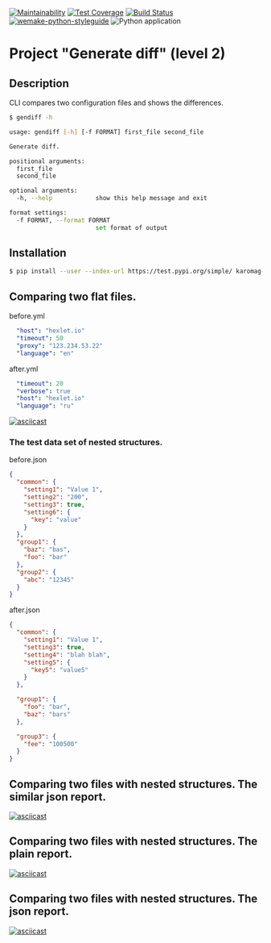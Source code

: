 [![Maintainability](https://api.codeclimate.com/v1/badges/8868e0a8226c17bee3da/maintainability)](https://codeclimate.com/github/karomag/python-project-lvl2/maintainability)
[![Test Coverage](https://api.codeclimate.com/v1/badges/8868e0a8226c17bee3da/test_coverage)](https://codeclimate.com/github/karomag/python-project-lvl2/test_coverage)
[![Build Status](https://travis-ci.org/karomag/python-project-lvl2.svg?branch=master)](https://travis-ci.org/karomag/python-project-lvl2)
[![wemake-python-styleguide](https://img.shields.io/badge/style-wemake-000000.svg)](https://github.com/wemake-services/wemake-python-styleguide)
![Python application](https://github.com/karomag/python-project-lvl2/workflows/Python%20application/badge.svg?branch=master&event=push)

# Project "Generate diff" (level 2)

## Description
CLI compares two configuration files and shows the differences.

```bash
$ gendiff -h

usage: gendiff [-h] [-f FORMAT] first_file second_file

Generate diff.

positional arguments:
  first_file
  second_file

optional arguments:
  -h, --help            show this help message and exit

format settings:
  -f FORMAT, --format FORMAT
                        set format of output
```

## Installation

```bash
$ pip install --user --index-url https://test.pypi.org/simple/ karomag-gendiff --extra-index-url https://pypi.org/simple/
```

## Comparing two flat files.
before.yml
```yaml
  "host": "hexlet.io"
  "timeout": 50
  "proxy": "123.234.53.22"
  "language": "en"
```
after.yml
```yaml
  "timeout": 20
  "verbose": true
  "host": "hexlet.io"
  "language": "ru"
```

[![asciicast](https://asciinema.org/a/iRkttdJLEv8ahss3BYAGF2FZE.svg)](https://asciinema.org/a/iRkttdJLEv8ahss3BYAGF2FZE)

### The test data set of nested structures.
before.json
```json
{
  "common": {
    "setting1": "Value 1",
    "setting2": "200",
    "setting3": true,
    "setting6": {
      "key": "value"
    }
  },
  "group1": {
    "baz": "bas",
    "foo": "bar"
  },
  "group2": {
    "abc": "12345"
  }
}
```
after.json
```json
{
  "common": {
    "setting1": "Value 1",
    "setting3": true,
    "setting4": "blah blah",
    "setting5": {
      "key5": "value5"
    }
  },

  "group1": {
    "foo": "bar",
    "baz": "bars"
  },

  "group3": {
    "fee": "100500"
  }
}
```
## Comparing two files with nested structures. The similar json report.

[![asciicast](https://asciinema.org/a/GaluLQ8BhmslsX9RHMh6GWW0v.svg)](https://asciinema.org/a/GaluLQ8BhmslsX9RHMh6GWW0v)

## Comparing two files with nested structures. The plain report.

[![asciicast](https://asciinema.org/a/9Jp5dKF3D7rAJL2nv0X7MQcbh.svg)](https://asciinema.org/a/9Jp5dKF3D7rAJL2nv0X7MQcbh)

## Comparing two files with nested structures. The json report.

[![asciicast](https://asciinema.org/a/4mnKyC7Kwt8O6JgpIF6B5zUsq.svg)](https://asciinema.org/a/4mnKyC7Kwt8O6JgpIF6B5zUsq)
